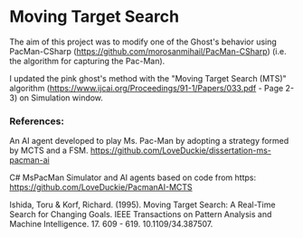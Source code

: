 # Moving Target Search

The aim of this project was to modify one of the Ghost's behavior using PacMan-CSharp (https://github.com/morosanmihail/PacMan-CSharp) (i.e. the algorithm for capturing the Pac-Man). 

I updated the pink ghost's method with the "Moving Target Search (MTS)" algorithm (https://www.ijcai.org/Proceedings/91-1/Papers/033.pdf - Page 2-3) on Simulation window.



### References:
An AI agent developed to play Ms. Pac-Man by adopting a strategy formed by MCTS and a FSM.  https://github.com/LoveDuckie/dissertation-ms-pacman-ai

C# MsPacMan Simulator and AI agents based on code from https: https://github.com/LoveDuckie/PacmanAI-MCTS

Ishida, Toru & Korf, Richard. (1995). Moving Target Search: A Real-Time Search for Changing Goals. IEEE Transactions on Pattern Analysis and Machine Intelligence. 17. 609 - 619. 10.1109/34.387507. 

